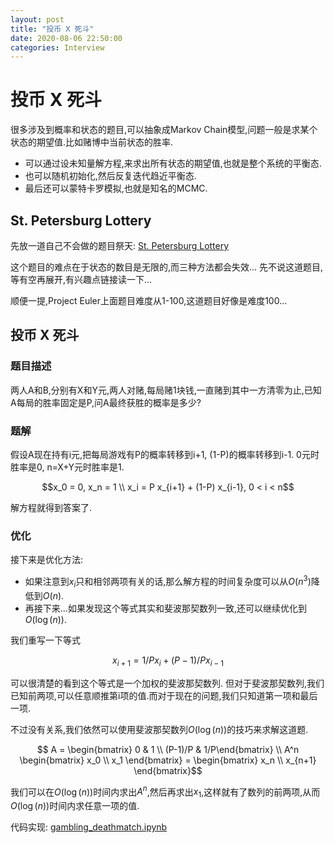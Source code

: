 ```yaml
---
layout: post
title: "投币 X 死斗"
date: 2020-08-06 22:50:00
categories: Interview
---
```


# 投币 X 死斗

很多涉及到概率和状态的题目,可以抽象成Markov Chain模型,问题一般是求某个状态的期望值.比如赌博中当前状态的胜率.
  - 可以通过设未知量解方程,来求出所有状态的期望值,也就是整个系统的平衡态.
  - 也可以随机初始化,然后反复迭代趋近平衡态.
  - 最后还可以蒙特卡罗模拟,也就是知名的MCMC.

## St. Petersburg Lottery

先放一道自己不会做的题目祭天: [St. Petersburg Lottery](https://projecteuler.net/problem=499)

这个题目的难点在于状态的数目是无限的,而三种方法都会失效... 先不说这道题目,等有空再展开,有兴趣点链接读一下...

顺便一提,Project Euler上面题目难度从1-100,这道题目好像是难度100...

## 投币 X 死斗

### 题目描述

两人A和B,分别有X和Y元,两人对赌,每局赌1块钱,一直赌到其中一方清零为止,已知A每局的胜率固定是P,问A最终获胜的概率是多少?

### 题解

假设A现在持有i元,把每局游戏有P的概率转移到i+1, (1-P)的概率转移到i-1. 0元时胜率是0, n=X+Y元时胜率是1.

$$x_0 = 0, x_n = 1 \\ x_i = P x_{i+1} + (1-P) x_{i-1}, 0 < i < n$$

解方程就得到答案了.

### 优化

接下来是优化方法:
  - 如果注意到$x_i$只和相邻两项有关的话,那么解方程的时间复杂度可以从$O(n^3)$降低到$O(n)$.
  - 再接下来...如果发现这个等式其实和斐波那契数列一致,还可以继续优化到$O(\log(n))$.

我们重写一下等式

$$x_{i+1} = 1/P x_i + (P-1)/P x_{i-1}$$

可以很清楚的看到这个等式是一个加权的斐波那契数列. 但对于斐波那契数列,我们已知前两项,可以任意顺推第i项的值.而对于现在的问题,我们只知道第一项和最后一项.

不过没有关系,我们依然可以使用斐波那契数列$O(\log(n))$的技巧来求解这道题.

$$ A = \begin{bmatrix} 0 & 1 \\ (P-1)/P & 1/P\end{bmatrix} \\ A^n \begin{bmatrix} x_0 \\ x_1 \end{bmatrix} = \begin{bmatrix} x_n \\ x_{n+1} \end{bmatrix}$$

我们可以在$O(\log(n))$时间内求出$A^n$,然后再求出$x_1$,这样就有了数列的前两项,从而$O(\log(n))$时间内求任意一项的值.

代码实现: [gambling_deathmatch.ipynb](https://github.com/FiveEyes/FiveEyes.github.io/blob/master/assets/code/gambling_deathmatch.ipynb)
